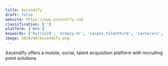 ```yaml
---
title: Ascendify
draft: false 
website: https://www.ascendify.com
classification: ['']
platform: ['Web']
keywords: ['bitrix24', 'breezy.hr', 'ceipal_talenthire', 'careerarc', 'hirehive', 'jibble', 'jobscience', 'jobjet', 'jobvite', 'lever', 'linkedin_recruiter', 'linkedin_talent', 'paycom', 'recruitee', 'smartrecruiters', 'telereference', 'zoho_recruit', 'icims', 'mystaffingpro']
image: 2020/04/Ascendify.png
---
```

Ascendify offers a mobile, social, talent acquisition platform with recruiting point solutions.